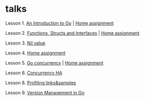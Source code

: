 # talks

Lesson 1. [An Introduction to Go](https://talks.godoc.org/github.com/ssOlexBaiko/talks/An_Introduction_to_Go.slide) | [Home assignment](https://github.com/ssOlexBaiko/talks/blob/master/ha/Giphy_parser.txt)

Lesson 2. [Functions, Structs and Interfaces](https://talks.godoc.org/github.com/ssOlexBaiko/talks/Session_2.slide) | [Home assignment](https://github.com/ssOlexBaiko/talks/blob/master/ha/rest_api_server.txt)

Lesson 3. [Nil value](https://talks.godoc.org/github.com/ssOlexBaiko/talks/Session_3.slide)

Lesson 4. [Home assignment](https://github.com/ssOlexBaiko/talks/blob/master/ha/testing.txt)

Lesson 5. [Go concurrency](https://talks.godoc.org/github.com/ssOlexBaiko/talks/Session_5_go_concurrency.slide) | [Home assignment](https://github.com/ssOlexBaiko/talks/blob/master/ha/contextDemo.go)

Lesson 6. [Concurrency HA](https://github.com/ssOlexBaiko/talks/blob/master/ha/concurrency_ha.txt)

Lesson 8. [Profiling links&samples](https://github.com/ssOlexBaiko/talks/blob/master/ha/profiling_links.txt)

Lesson 9. [Version Management in Go](https://github.com/ssOlexBaiko/talks/Version_Management_In_Go.slide)
